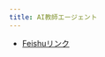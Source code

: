 ```yaml
---
title: AI教師エージェント
---
```


* [Feishuリンク](https://uxkpl4cba3j.feishu.cn/wiki/R6gHwUiGTiS369kUSlpcRfuinZb)